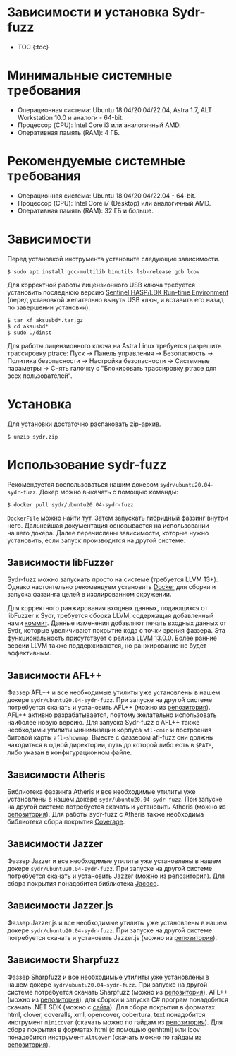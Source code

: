 # Зависимости и установка Sydr-fuzz

* TOC
{:toc}

# Минимальные системные требования

- Операционная система: Ubuntu 18.04/20.04/22.04, Astra 1.7, ALT Workstation 10.0 и
  аналоги - 64-bit.
- Процессор (CPU): Intel Core i3 или аналогичный AMD.
- Оперативная память (RAM): 4 ГБ.

# Рекомендуемые системные требования

- Операционная система: Ubuntu 18.04/20.04/22.04 - 64-bit.
- Процессор (CPU): Intel Core i7 (Desktop) или аналогичный AMD.
- Оперативная память (RAM): 32 ГБ и больше.

# Зависимости

Перед установкой инструмента установите следующие зависимости.

    $ sudo apt install gcc-multilib binutils lsb-release gdb lcov

Для корректной работы лицензионного USB ключа требуется установить последнюю
версию
[Sentinel HASP/LDK Run-time Environment](https://supportportal.thalesgroup.com/csm?id=kb_search&u_related_product_names=50303b92db852e00d298728dae96199d&query=kbcat_drivers_%26_runtime_packages&_runtime_packages&spa=1&u_all_related_operating_systems=66689e154fe293409a523c728110c74c)
(перед установкой желательно вынуть USB ключ, и вставить его назад по завершении
установки):

    $ tar xf aksusbd*.tar.gz
    $ cd aksusbd*
    $ sudo ./dinst

Для работы лицензионного ключа на Astra Linux требуется разрешить трассировку
ptrace: Пуск -> Панель управления -> Безопасность -> Политика безопасности ->
Настройка безопасности -> Системные параметры -> Снять галочку с "Блокировать
трассировку ptrace для всех пользователей".

# Установка

Для установки достаточно распаковать zip-архив.

    $ unzip sydr.zip

# Использование sydr-fuzz

Рекомендуется воспользоваться нашим докером `sydr/ubuntu20.04-sydr-fuzz`.
Докер можно выкачать с помощью команды:

    $ docker pull sydr/ubuntu20.04-sydr-fuzz

`DockerFile` можно найти [тут](https://github.com/ispras/oss-sydr-fuzz/blob/master/docker/ubuntu20.04-sydr-fuzz/Dockerfile).
Затем запускать гибридный фаззинг внутри него. Дальнейшая документация
основывается на использовании нашего докера. Далее перечислены зависимости,
которые нужно установить, если запуск производится на другой системе.

## Зависимости libFuzzer

Sydr-fuzz можно запускать просто на системе (требуется LLVM 13+). Однако
настоятельно рекомендуем установить
[Docker](https://docs.docker.com/engine/install/) для сборки и запуска фаззинга
целей в изолированном окружении.

Для корректного ранжирования входных данных, подающихся от libFuzzer к Sydr,
требуется сборка LLVM, содержащая добавленный нами
[коммит](https://github.com/llvm/llvm-project/commit/827ccc93b8f378c36a356a3025db65bbd1f031e8#diff-0bc43509353a4f382ac6e3d2847f195de7a51d44c74a7baa4f0f33da17451cc6).
Данные изменения добавляют печать входных данных от Sydr, которые увеличивают
покрытие кода с точки зрения фаззера. Эта функциональность присутствует с релиза
[LLVM 13.0.0](https://github.com/llvm/llvm-project/releases/tag/llvmorg-13.0.0).
Более ранние версии LLVM также поддерживаются, но ранжирование не будет
эффективным.

## Зависимости AFL++

Фаззер AFL++ и все необходимые утилиты уже установлены в нашем докере
`sydr/ubuntu20.04-sydr-fuzz`. При запуске на другой системе потребуется
скачать и установить AFL++ (можно из [репозитория](https://github.com/AFLplusplus/AFLplusplus)).
AFL++ активно разрабатывается, поэтому желательно использовать наиболее новую версию.
Для запуска Sydr-fuzz с AFL++ также необходимы утилиты минимизации корпуса `afl-cmin`
и построения битовой карты `afl-showmap`. Вместе с фаззером afl-fuzz они должны находиться
в одной директории, путь до которой либо есть в `$PATH`, либо указан в конфигурационном файле.

## Зависимости Atheris

Библиотека фаззинга Atheris и все необходимые утилиты уже установлены в нашем докере
`sydr/ubuntu20.04-sydr-fuzz`. При запуске на другой системе потребуется скачать
и установить Atheris (можно из [репозитория](https://github.com/google/atheris)).
Для работы sydr-fuzz с Atheris также необходима библиотека сбора покрытия
[Coverage](https://coverage.readthedocs.io/en/latest/install.html).

## Зависимости Jazzer

Фаззер Jazzer и все необходимые утилиты уже установлены в нашем докере
`sydr/ubuntu20.04-sydr-fuzz`. При запуске на другой системе потребуется скачать
и установить Jazzer (можно из [репозитория](https://github.com/CodeIntelligenceTesting/jazzer)).
Для сбора покрытия понадобится библиотека [Jacoco](https://github.com/jacoco/jacoco).

## Зависимости Jazzer.js

Фаззер Jazzer.js и все необходимые утилиты уже установлены в нашем докере
`sydr/ubuntu20.04-sydr-fuzz`. При запуске на другой системе потребуется скачать
и установить Jazzer.js (можно из [репозитория](https://github.com/CodeIntelligenceTesting/jazzer.js)).

## Зависимости Sharpfuzz

Фаззер Sharpfuzz и все необходимые утилиты уже установлены в нашем докере
`sydr/ubuntu20.04-sydr-fuzz`. При запуске на другой системе потребуется скачать
Sharpfuzz (можно из [репозитория](https://github.com/Metalnem/sharpfuzz)),
AFL++ (можно из [репозитория](https://github.com/AFLplusplus/AFLplusplus)),
для сборки и запуска C# програм понадобится скачать .NET SDK (можно с [сайта](https://learn.microsoft.com/en-us/dotnet/core/install/linux)).
Для сбора покрытия в форматах html, clover, coveralls, xml, opencover, cobertura, text
понадобится инструмент `minicover` (скачать можно по гайдам из [репозитория](https://github.com/lucaslorentz/minicover)).
Для сбора покрытия в форматах html (с помощью genhtml) или lcov
понадобится инструмент `AltCover` (скачать можно по гайдам из [репозитория](https://github.com/SteveGilham/altcover)).
